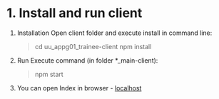 # 1. Install and run client

1. Installation
    Open client folder and execute install in command line:

    > cd uu_appg01_trainee-client 
    > npm install

2. Run
    Execute command (in folder *_main-client):

    > npm start

3. You can open Index in browser - [localhost](http://localhost:1234/)

